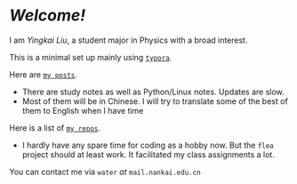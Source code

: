 # *Welcome!*

I am *Yingkai Liu*, a student major in Physics with a broad interest.

This is a minimal set up mainly using  [`typora`](https:\\www.typora.io).

Here are [`my posts`](https://yk-liu.github.io/posts/post_index.html). 

- There are study notes as well as Python/Linux notes. Updates are slow.
- Most of them will be in Chinese. I will try to translate some of the best of them to English when I have time

Here is a list of [`my repos`](https://yk-liu.github.io/repos/repo_index.html).

- I hardly have any spare time for coding as a hobby now. But the `flea` project should at least work. It facilitated my class assignments a lot.



You can contact me via `water` $at$ `mail.nankai.edu.cn`
